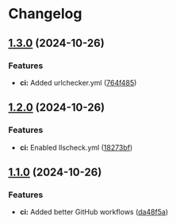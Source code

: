 # Changelog

## [1.3.0](https://github.com/ColinKennedy/nvim-best-practices-plugin-template/compare/v1.2.0...v1.3.0) (2024-10-26)


### Features

* **ci:** Added urlchecker.yml ([764f485](https://github.com/ColinKennedy/nvim-best-practices-plugin-template/commit/764f4859522c6c810e75bd82eda6073ef4fc0c0c))

## [1.2.0](https://github.com/ColinKennedy/nvim-best-practices-plugin-template/compare/v1.1.0...v1.2.0) (2024-10-26)


### Features

* **ci:** Enabled llscheck.yml ([18273bf](https://github.com/ColinKennedy/nvim-best-practices-plugin-template/commit/18273bf3526364ca05d2798318b86f59a3c124e8))

## [1.1.0](https://github.com/ColinKennedy/nvim-best-practices-plugin-template/compare/v1.0.3...v1.1.0) (2024-10-26)


### Features

* **ci:** Added better GitHub workflows ([da48f5a](https://github.com/ColinKennedy/nvim-best-practices-plugin-template/commit/da48f5a27fb01e9c597d82931e551d10c31b94d0))
